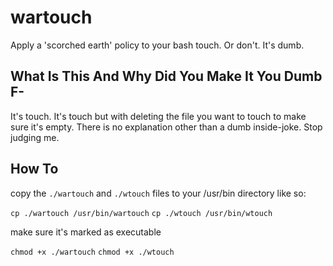 # wartouch
Apply a 'scorched earth' policy to your bash touch. Or don't. It's dumb.

## What Is This And Why Did You Make It You Dumb F-
It's touch. It's touch but with deleting the file you want to touch to make sure it's empty. There is no explanation other than a dumb inside-joke. Stop judging me.


## How To
copy the `./wartouch` and `./wtouch` files to your /usr/bin directory like so:

`cp ./wartouch /usr/bin/wartouch`
`cp ./wtouch /usr/bin/wtouch`

make sure it's marked as executable

`chmod +x ./wartouch`
`chmod +x ./wtouch`
